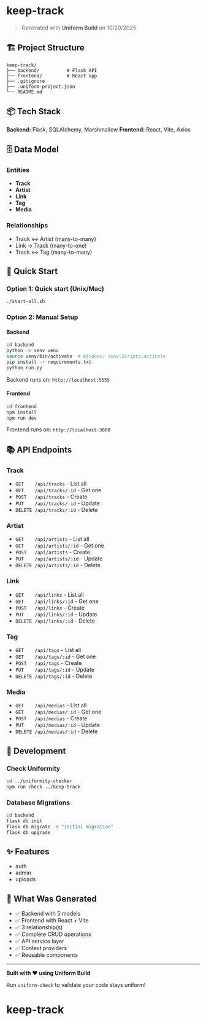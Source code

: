 # keep-track

> Generated with **Uniform Build** on 10/20/2025

## 🏗️ Project Structure

```
keep-track/
├── backend/          # Flask API
├── frontend/         # React app
├── .gitignore
├── .uniform-project.json
└── README.md
```

## 📦 Tech Stack

**Backend:** Flask, SQLAlchemy, Marshmallow
**Frontend:** React, Vite, Axios

## 🗄️ Data Model


### Entities
- **Track**
- **Artist**
- **Link**
- **Tag**
- **Media**

### Relationships
- Track ↔ Artist (many-to-many)
- Link → Track (many-to-one)
- Track ↔ Tag (many-to-many)


## 🚀 Quick Start


### Option 1: Quick start (Unix/Mac)
```bash
./start-all.sh
```


### Option 2: Manual Setup


#### Backend
```bash
cd backend
python -m venv venv
source venv/bin/activate  # Windows: venv\Scripts\activate
pip install -r requirements.txt
python run.py
```

Backend runs on: `http://localhost:5555`



#### Frontend
```bash
cd frontend
npm install
npm run dev
```

Frontend runs on: `http://localhost:3000`


## 📚 API Endpoints


### Track
- `GET    /api/tracks` - List all
- `GET    /api/tracks/:id` - Get one
- `POST   /api/tracks` - Create
- `PUT    /api/tracks/:id` - Update
- `DELETE /api/tracks/:id` - Delete

### Artist
- `GET    /api/artists` - List all
- `GET    /api/artists/:id` - Get one
- `POST   /api/artists` - Create
- `PUT    /api/artists/:id` - Update
- `DELETE /api/artists/:id` - Delete

### Link
- `GET    /api/links` - List all
- `GET    /api/links/:id` - Get one
- `POST   /api/links` - Create
- `PUT    /api/links/:id` - Update
- `DELETE /api/links/:id` - Delete

### Tag
- `GET    /api/tags` - List all
- `GET    /api/tags/:id` - Get one
- `POST   /api/tags` - Create
- `PUT    /api/tags/:id` - Update
- `DELETE /api/tags/:id` - Delete

### Media
- `GET    /api/medias` - List all
- `GET    /api/medias/:id` - Get one
- `POST   /api/medias` - Create
- `PUT    /api/medias/:id` - Update
- `DELETE /api/medias/:id` - Delete




## 🔧 Development

### Check Uniformity
```bash
cd ../uniformity-checker
npm run check ../keep-track
```

### Database Migrations
```bash
cd backend
flask db init
flask db migrate -m "Initial migration"
flask db upgrade
```

## ✨ Features

- auth
- admin
- uploads

## 🎯 What Was Generated

- ✅ Backend with 5 models
- ✅ Frontend with React + Vite
- ✅ 3 relationship(s)
- ✅ Complete CRUD operations
- ✅ API service layer
- ✅ Context providers
- ✅ Reusable components

---

**Built with ❤️ using Uniform Build**

Run `uniform-check` to validate your code stays uniform!
# keep-track
